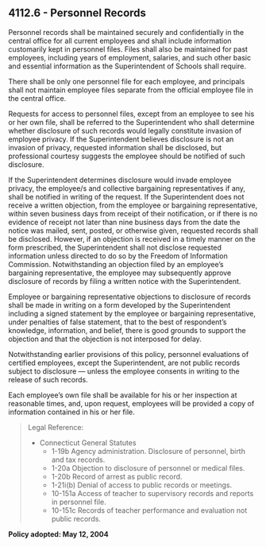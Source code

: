 ## 4112.6 - Personnel Records

Personnel records shall be maintained securely and confidentially in the central office for all current employees and shall include information customarily kept in personnel files.  Files shall also be maintained for past employees, including years of employment, salaries, and such other basic and essential information as the Superintendent of Schools shall require.

There shall be only one personnel file for each employee, and principals shall not maintain employee files separate from the official employee file in the central office.  

Requests for access to personnel files, except from an employee to see his or her own file, shall be referred to the Superintendent who shall determine whether disclosure of such records would legally constitute invasion of employee privacy.  If the Superintendent believes disclosure is not an invasion of privacy, requested information shall be disclosed, but professional courtesy suggests the employee should be notified of such disclosure.

If the Superintendent determines disclosure would invade employee privacy, the employee/s and collective bargaining representatives if any, shall be notified in writing of the request.  If the Superintendent  does not receive a written objection, from the employee or bargaining representative, within seven business days from receipt of their notification, or if there is no evidence of receipt not later than nine business days from the date the notice was mailed, sent, posted, or otherwise given,  requested records shall be disclosed.  However, if an objection is received in a timely manner on the form prescribed, the Superintendent shall not disclose requested information unless directed to do so by the Freedom of Information Commission.  Notwithstanding an objection filed by an employee’s bargaining representative, the employee may subsequently approve disclosure of records by filing a written notice with the Superintendent.

Employee or bargaining representative objections to disclosure of records shall be made in writing on a form developed by the Superintendent including a signed statement by the employee or bargaining representative, under penalties of false statement, that to the best of respondent’s knowledge, information, and belief, there is good grounds to support the objection and that the objection is not interposed for delay.

Notwithstanding earlier provisions of this policy, personnel evaluations of certified employees, except the Superintendent, are not public records subject to disclosure — unless the employee consents in writing to the release of such records. 

Each employee’s own file shall be available for his or her inspection at reasonable times, and, upon request, employees will be provided a copy of information contained in his or her file.

> Legal Reference: 
> 
> * Connecticut General Statutes
>   * 1-19b Agency administration. Disclosure of personnel, birth and tax records.
>   * 1-20a Objection to disclosure of personnel or medical files.
>   * 1-20b Record of arrest as public record.
>   * 1-21i(b) Denial of access to public records or meetings.
>   * 10-151a Access of teacher to supervisory records and reports in personnel file.
>   * 10-151c Records of teacher performance and evaluation not public records.

**Policy adopted:  May 12, 2004**

